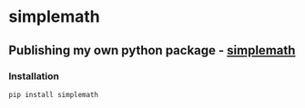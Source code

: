 # simplemath
## Publishing my own python package - <u>simplemath</u>
### Installation
```
pip install simplemath
``` 